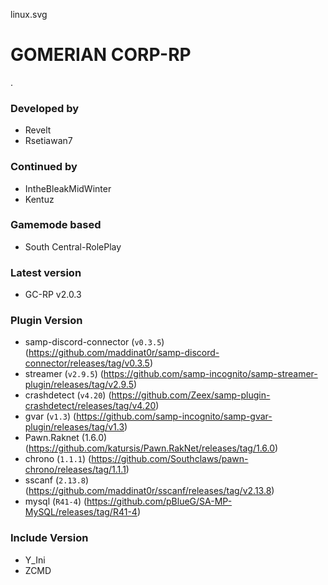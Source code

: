 <img>linux.svg</img>

# GOMERIAN CORP-RP
.
### Developed by 
- Revelt
- Rsetiawan7

### Continued by
- IntheBleakMidWinter
- Kentuz

### Gamemode based 
- South Central-RolePlay

### Latest version 
- GC-RP v2.0.3

### Plugin Version
- samp-discord-connector (`v0.3.5`) (https://github.com/maddinat0r/samp-discord-connector/releases/tag/v0.3.5)
- streamer (`v2.9.5`) (https://github.com/samp-incognito/samp-streamer-plugin/releases/tag/v2.9.5)
- crashdetect (`v4.20`) (https://github.com/Zeex/samp-plugin-crashdetect/releases/tag/v4.20)
- gvar (`v1.3`) (https://github.com/samp-incognito/samp-gvar-plugin/releases/tag/v1.3)
- Pawn.Raknet (1.6.0) (https://github.com/katursis/Pawn.RakNet/releases/tag/1.6.0)
- chrono (`1.1.1`) (https://github.com/Southclaws/pawn-chrono/releases/tag/1.1.1)
- sscanf (`2.13.8`) (https://github.com/maddinat0r/sscanf/releases/tag/v2.13.8)
- mysql (`R41-4`) (https://github.com/pBlueG/SA-MP-MySQL/releases/tag/R41-4)

### Include Version
- Y_Ini
- ZCMD
